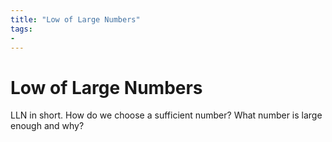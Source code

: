 ```yaml
---
title: "Low of Large Numbers"
tags:
- 
---
```

# Low of Large Numbers
LLN in short.
How do we choose a sufficient number? What number is large enough and why?


